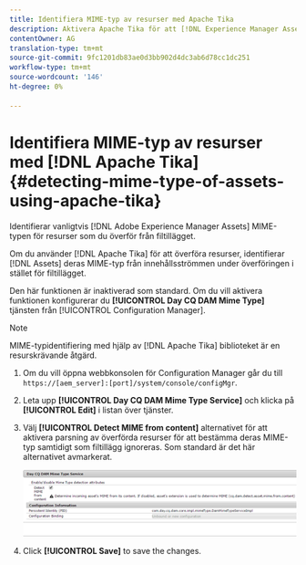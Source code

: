 ```yaml
---
title: Identifiera MIME-typ av resurser med Apache Tika
description: Aktivera Apache Tika för att [!DNL Experience Manager Assets] hjälpa till att identifiera MIME-typen för resurser från innehållsströmmen under överföringen i stället för filtillägget.
contentOwner: AG
translation-type: tm+mt
source-git-commit: 9fc1201db83ae0d3bb902d4dc3ab6d78cc1dc251
workflow-type: tm+mt
source-wordcount: '146'
ht-degree: 0%

---
```



# Identifiera MIME-typ av resurser med [!DNL Apache Tika] {#detecting-mime-type-of-assets-using-apache-tika}

Identifierar vanligtvis [!DNL Adobe Experience Manager Assets] MIME-typen för resurser som du överför från filtillägget.

Om du använder [!DNL Apache Tika] för att överföra resurser, identifierar [!DNL Assets] deras MIME-typ från innehållsströmmen under överföringen i stället för filtillägget.

Den här funktionen är inaktiverad som standard. Om du vill aktivera funktionen konfigurerar du **[!UICONTROL Day CQ DAM Mime Type]** tjänsten från [!UICONTROL Configuration Manager].

>[!NOTE]
>
>MIME-typidentifiering med hjälp av [!DNL Apache Tika] biblioteket är en resurskrävande åtgärd.

1. Om du vill öppna webbkonsolen för Configuration Manager går du till `https://[aem_server]:[port]/system/console/configMgr`.

1. Leta upp **[!UICONTROL Day CQ DAM Mime Type Service]** och klicka på **[!UICONTROL Edit]** i listan över tjänster.

1. Välj **[!UICONTROL Detect MIME from content]** alternativet för att aktivera parsning av överförda resurser för att bestämma deras MIME-typ samtidigt som filtillägg ignoreras. Som standard är det här alternativet avmarkerat.

   ![chlimage_1-333](assets/chlimage_1-333.png)

1. Click **[!UICONTROL Save]** to save the changes.
